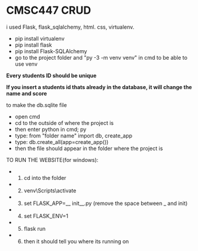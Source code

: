 # CMSC447 CRUD
i used Flask, flask_sqlalchemy, html. css, virtualenv.
* pip install virtualenv
* pip install flask
* pip install Flask-SQLAlchemy
* go to the project folder and "py -3 -m venv venv" in cmd to be able to use venv

**Every students ID should be unique**

**If you insert a students id thats already in the database, it will change the name and score**


to make the db.sqlite file
* open cmd
* cd to the outside of where the project is
* then enter python in cmd; py
* type: from "folder name" import db, create_app
* type: db.create_all(app=create_app())
* then the file should appear in the folder where the project is 

TO RUN THE WEBSITE(for windows):
* 1) cd into the folder
* 2) venv\Scripts\activate
* 3) set FLASK_APP=__ init__.py (remove the space between _ and init)
* 4) set FLASK_ENV=1
* 5) flask run
* 6) then it should tell you where its running on
